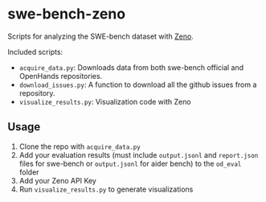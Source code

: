 # swe-bench-zeno

Scripts for analyzing the SWE-bench dataset with [Zeno](https://zenoml.com).

Included scripts:

- `acquire_data.py`: Downloads data from both swe-bench official and OpenHands repositories.
- `download_issues.py`: A function to download all the github issues from a repository.
- `visualize_results.py`: Visualization code with Zeno

## Usage
1. Clone the repo with `acquire_data.py`
2. Add your evaluation results (must include `output.jsonl` and `report.json` files for swe-bench or `output.jsonl` for aider bench) to the `od_eval` folder
3. Add your Zeno API Key
4. Run `visualize_results.py` to generate visualizations
